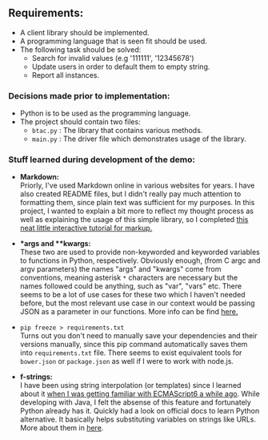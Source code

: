 ## Requirements:
- A client library should be implemented.
- A programming language that is seen fit should be used.
- The following task should be solved:
    * Search for invalid values (e.g '111111', '12345678')
    * Update users in order to default them to empty string.
    * Report all instances.

### Decisions made prior to implementation:
- Python is to be used as the programming language.
- The project should contain two files:
    - `btac.py` : The library that contains various methods.
    - `main.py` : The driver file which demonstrates usage of the library.

### Stuff learned during development of the demo:

- __Markdown:__\
Priorly, I've used Markdown online in various websites for years. I have also created README files, but I didn't really pay much attention to formatting them, since plain text was sufficient for my purposes. In this project, I wanted to explain a bit more to reflect my thought process as well as explaining the usage of this simple library, so I completed [this neat little interactive tutorial for markup.](https://commonmark.org/)

- **\*args and \*\*kwargs:**\
These two are used to provide non-keyworded and keyworded variables to functions in Python, respectively. Obviously enough, (from C argc and argv parameters) the names "args" and "kwargs" come from conventions, meaning asterisk `*` characters are necessary but the names followed could be anything, such as "var", "vars" etc. There seems to be a lot of use cases for these two which I haven't needed before, but the most relevant use case in our context would be passing JSON as a parameter in our functions. More info can be find [here.](https://book.pythontips.com/en/latest/args_and_kwargs.html)

- `pip freeze > requirements.txt`\
Turns out you don't need to manually save your dependencies and their versions manually, since this pip command automatically saves them into `requirements.txt` file. There seems to exist equivalent tools for `bower.json` or `package.json` as well if I were to work with node.js.

- **f-strings:**\
I have been using string interpolation (or templates) since I learned about it [when I was getting familiar with ECMAScript6 a while ago](https://developer.mozilla.org/en-US/docs/Web/JavaScript/Reference/Template_literals). While developing with Java, I felt the absense of this feature and fortunately Python already has it. Quickly had a look on official docs to learn Python alternative. It basically helps substituting variables on strings like URLs. More about them in [here](https://www.python.org/dev/peps/pep-0498/).